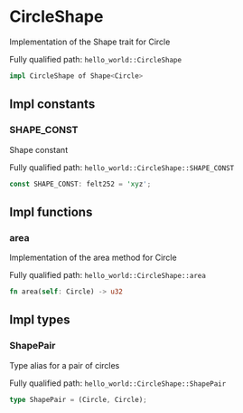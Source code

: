 # CircleShape

Implementation of the Shape trait for Circle

Fully qualified path: `hello_world::CircleShape`

```rust
impl CircleShape of Shape<Circle>
```

## Impl constants

### SHAPE_CONST

Shape constant

Fully qualified path: `hello_world::CircleShape::SHAPE_CONST`

```rust
const SHAPE_CONST: felt252 = 'xyz';
```


## Impl functions

### area

Implementation of the area method for Circle

Fully qualified path: `hello_world::CircleShape::area`

```rust
fn area(self: Circle) -> u32
```


## Impl types

### ShapePair

Type alias for a pair of circles

Fully qualified path: `hello_world::CircleShape::ShapePair`

```rust
type ShapePair = (Circle, Circle);
```



